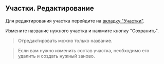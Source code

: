 ## Участки. Редактирование

Для редактирования участка перейдите на [вкладку "Участки"](database.html).

Измените название нужного участка и нажмите кнопку "Сохранить".

> Отредактировать можно только название.

> Если вам нужно изменить состав участка, необходимо его удалить и создать нужный заново.
